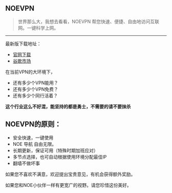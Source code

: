 ## NOEVPN

> 世界那么大，我想去看看，NOEVPN 帮您快速、便捷、自由地访问互联网。一键科学上网。
------

最新版下载地址：
- [官网下载](https://www.noevpn.co.nz/release.apk "官网下载") 
- [谷歌市场](https://play.google.com/store/apps/details?id=com.noe.vp "谷歌市场")  


在当前VPN的大环境下，
- 还有多少个VPN能用？
- 还有多少个VPN免费？
- 还有多少个同行活着？


**这个行业这么不好混，能坚持的都是勇士，不需要的请不要抹杀**

## NOEVPN的原则：
- 安全快速，一键使用
- NOE 导航 自由无限。
- 长期更新，保证可用（特殊时期加班应对）
- 多节点选择，也可自动根据使用环境分配最佳IP
- 翻墙不做坏事


如果您不喜欢不满意，欢迎提出宝贵意见，有机会获得额外奖励。

如果您和NOE小伙伴一样有更宽广的视野。请您珍惜这份美好。


